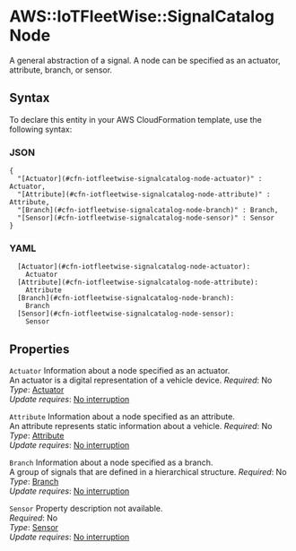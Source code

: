 # AWS::IoTFleetWise::SignalCatalog Node<a name="aws-properties-iotfleetwise-signalcatalog-node"></a>

A general abstraction of a signal\. A node can be specified as an actuator, attribute, branch, or sensor\.

## Syntax<a name="aws-properties-iotfleetwise-signalcatalog-node-syntax"></a>

To declare this entity in your AWS CloudFormation template, use the following syntax:

### JSON<a name="aws-properties-iotfleetwise-signalcatalog-node-syntax.json"></a>

```
{
  "[Actuator](#cfn-iotfleetwise-signalcatalog-node-actuator)" : Actuator,
  "[Attribute](#cfn-iotfleetwise-signalcatalog-node-attribute)" : Attribute,
  "[Branch](#cfn-iotfleetwise-signalcatalog-node-branch)" : Branch,
  "[Sensor](#cfn-iotfleetwise-signalcatalog-node-sensor)" : Sensor
}
```

### YAML<a name="aws-properties-iotfleetwise-signalcatalog-node-syntax.yaml"></a>

```
  [Actuator](#cfn-iotfleetwise-signalcatalog-node-actuator):
    Actuator
  [Attribute](#cfn-iotfleetwise-signalcatalog-node-attribute):
    Attribute
  [Branch](#cfn-iotfleetwise-signalcatalog-node-branch):
    Branch
  [Sensor](#cfn-iotfleetwise-signalcatalog-node-sensor):
    Sensor
```

## Properties<a name="aws-properties-iotfleetwise-signalcatalog-node-properties"></a>

`Actuator` <a name="cfn-iotfleetwise-signalcatalog-node-actuator"></a>
Information about a node specified as an actuator\.  
An actuator is a digital representation of a vehicle device\.
_Required_: No  
_Type_: [Actuator](aws-properties-iotfleetwise-signalcatalog-actuator.md)  
_Update requires_: [No interruption](https://docs.aws.amazon.com/AWSCloudFormation/latest/UserGuide/using-cfn-updating-stacks-update-behaviors.html#update-no-interrupt)

`Attribute` <a name="cfn-iotfleetwise-signalcatalog-node-attribute"></a>
Information about a node specified as an attribute\.  
An attribute represents static information about a vehicle\.
_Required_: No  
_Type_: [Attribute](aws-properties-iotfleetwise-signalcatalog-attribute.md)  
_Update requires_: [No interruption](https://docs.aws.amazon.com/AWSCloudFormation/latest/UserGuide/using-cfn-updating-stacks-update-behaviors.html#update-no-interrupt)

`Branch` <a name="cfn-iotfleetwise-signalcatalog-node-branch"></a>
Information about a node specified as a branch\.  
A group of signals that are defined in a hierarchical structure\.
_Required_: No  
_Type_: [Branch](aws-properties-iotfleetwise-signalcatalog-branch.md)  
_Update requires_: [No interruption](https://docs.aws.amazon.com/AWSCloudFormation/latest/UserGuide/using-cfn-updating-stacks-update-behaviors.html#update-no-interrupt)

`Sensor` <a name="cfn-iotfleetwise-signalcatalog-node-sensor"></a>
Property description not available\.  
_Required_: No  
_Type_: [Sensor](aws-properties-iotfleetwise-signalcatalog-sensor.md)  
_Update requires_: [No interruption](https://docs.aws.amazon.com/AWSCloudFormation/latest/UserGuide/using-cfn-updating-stacks-update-behaviors.html#update-no-interrupt)
